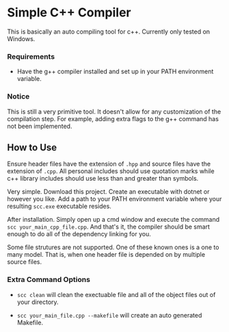 # Simple C++ Compiler

This is basically an auto compiling tool for c++. Currently only tested on Windows.

### Requirements
* Have the g++ compiler installed and set up in your PATH environment variable.

### Notice

This is still a very primitive tool. It doesn't allow for any customization of the compilation step. For example, adding extra flags to the g++ command has not been implemented.

## How to Use

Ensure header files have the extension of `.hpp` and source files have the extension of `.cpp`. All personal includes should use quotation marks while c++ library includes should use less than and greater than symbols.

Very simple. Download this project. Create an executable with dotnet or however you like. Add a path to your PATH environment variable where your resulting `scc.exe` executable resides.

After installation. Simply open up a cmd window and execute the command `scc your_main_cpp_file.cpp`. And that's it, the compiler should be smart enough to do all of the dependency linking for you.

Some file strutures are not supported. One of these known ones is a one to many model. That is, when one header file is depended on by multiple source files.

### Extra Command Options

* `scc clean` will clean the exectuable file and all of the object files out of your directory.

* `scc your_main_file.cpp --makefile` will create an auto generated Makefile.